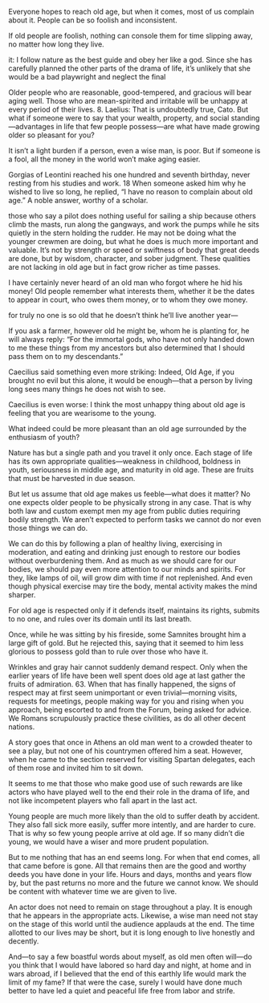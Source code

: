 Everyone hopes to reach old age, but when it comes, most of us complain about it. People can be so foolish and inconsistent.


If old people are foolish, nothing can console them for time slipping away, no matter how long they live.


it: I follow nature as the best guide and obey her like a god. Since she has carefully planned the other parts of the drama of life, it’s unlikely that she would be a bad playwright and neglect the final


Older people who are reasonable, good-tempered, and gracious will bear aging well. Those who are mean-spirited and irritable will be unhappy at every period of their lives. 8. Laelius: That is undoubtedly true, Cato. But what if someone were to say that your wealth, property, and social standing—advantages in life that few people possess—are what have made growing older so pleasant for you?


It isn’t a light burden if a person, even a wise man, is poor. But if someone is a fool, all the money in the world won’t make aging easier.


Gorgias of Leontini reached his one hundred and seventh birthday, never resting from his studies and work. 18 When someone asked him why he wished to live so long, he replied, “I have no reason to complain about old age.” A noble answer, worthy of a scholar.


those who say a pilot does nothing useful for sailing a ship because others climb the masts, run along the gangways, and work the pumps while he sits quietly in the stern holding the rudder. He may not be doing what the younger crewmen are doing, but what he does is much more important and valuable. It’s not by strength or speed or swiftness of body that great deeds are done, but by wisdom, character, and sober judgment. These qualities are not lacking in old age but in fact grow richer as time passes.


I have certainly never heard of an old man who forgot where he hid his money! Old people remember what interests them, whether it be the dates to appear in court, who owes them money, or to whom they owe money.


for truly no one is so old that he doesn’t think he’ll live another year—


If you ask a farmer, however old he might be, whom he is planting for, he will always reply: “For the immortal gods, who have not only handed down to me these things from my ancestors but also determined that I should pass them on to my descendants.”


Caecilius said something even more striking: Indeed, Old Age, if you brought no evil but this alone, it would be enough—that a person by living long sees many things he does not wish to see.


Caecilius is even worse: I think the most unhappy thing about old age is feeling that you are wearisome to the young.


What indeed could be more pleasant than an old age surrounded by the enthusiasm of youth?


Nature has but a single path and you travel it only once. Each stage of life has its own appropriate qualities—weakness in childhood, boldness in youth, seriousness in middle age, and maturity in old age. These are fruits that must be harvested in due season.


But let us assume that old age makes us feeble—what does it matter? No one expects older people to be physically strong in any case. That is why both law and custom exempt men my age from public duties requiring bodily strength. We aren’t expected to perform tasks we cannot do nor even those things we can do.


We can do this by following a plan of healthy living, exercising in moderation, and eating and drinking just enough to restore our bodies without overburdening them. And as much as we should care for our bodies, we should pay even more attention to our minds and spirits. For they, like lamps of oil, will grow dim with time if not replenished. And even though physical exercise may tire the body, mental activity makes the mind sharper.


For old age is respected only if it defends itself, maintains its rights, submits to no one, and rules over its domain until its last breath.


Once, while he was sitting by his fireside, some Samnites brought him a large gift of gold. But he rejected this, saying that it seemed to him less glorious to possess gold than to rule over those who have it.


Wrinkles and gray hair cannot suddenly demand respect. Only when the earlier years of life have been well spent does old age at last gather the fruits of admiration. 63. When that has finally happened, the signs of respect may at first seem unimportant or even trivial—morning visits, requests for meetings, people making way for you and rising when you approach, being escorted to and from the Forum, being asked for advice. We Romans scrupulously practice these civilities, as do all other decent nations.


A story goes that once in Athens an old man went to a crowded theater to see a play, but not one of his countrymen offered him a seat. However, when he came to the section reserved for visiting Spartan delegates, each of them rose and invited him to sit down.


It seems to me that those who make good use of such rewards are like actors who have played well to the end their role in the drama of life, and not like incompetent players who fall apart in the last act.


Young people are much more likely than the old to suffer death by accident. They also fall sick more easily, suffer more intently, and are harder to cure. That is why so few young people arrive at old age. If so many didn’t die young, we would have a wiser and more prudent population.


But to me nothing that has an end seems long. For when that end comes, all that came before is gone. All that remains then are the good and worthy deeds you have done in your life. Hours and days, months and years flow by, but the past returns no more and the future we cannot know. We should be content with whatever time we are given to live.


An actor does not need to remain on stage throughout a play. It is enough that he appears in the appropriate acts. Likewise, a wise man need not stay on the stage of this world until the audience applauds at the end. The time allotted to our lives may be short, but it is long enough to live honestly and decently.


And—to say a few boastful words about myself, as old men often will—do you think that I would have labored so hard day and night, at home and in wars abroad, if I believed that the end of this earthly life would mark the limit of my fame? If that were the case, surely I would have done much better to have led a quiet and peaceful life free from labor and strife.


